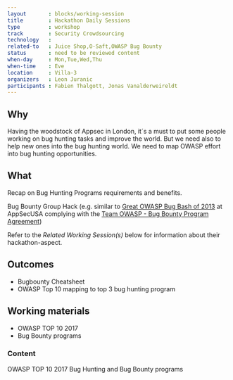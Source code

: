 ```yaml
---
layout       : blocks/working-session
title        : Hackathon Daily Sessions
type         : workshop
track        : Security Crowdsourcing
technology   :
related-to   : Juice Shop,O-Saft,OWASP Bug Bounty
status       : need to be reviewed content
when-day     : Mon,Tue,Wed,Thu
when-time    : Eve
location     : Villa-3
organizers   : Leon Juranic
participants : Fabien Thalgott, Jonas Vanalderweireldt
---
```


## Why

Having the woodstock of Appsec in London, it´s a must to put some people working on bug hunting tasks and improve the world. But we need also to help new ones into the bug hunting world. We need to map OWASP effort into bug hunting opportunities.

## What

Recap on Bug Hunting Programs requirements and benefits.

Bug Bounty Group Hack (e.g. similar to [Great OWASP Bug Bash of 2013](http://2013.appsecusa.org/2013/activities/bug-bounty-group-hack/index.html) at AppSecUSA complying with the [Team OWASP - Bug Bounty Program Agreement](https://docs.google.com/document/d/1rRZ--hH417l1RiIzsXY8PAOjnjEo4fBRZSL-t4U-uJA/edit))

Refer to the _Related Working Session(s)_ below for information about their hackathon-aspect.

## Outcomes 

- Bugbounty Cheatsheet
- OWASP Top 10 mapping to top 3 bug hunting program

## Working materials

- OWASP TOP 10 2017
- Bug Bounty programs

### Content

OWASP TOP 10 2017
Bug Hunting and Bug Bounty programs
